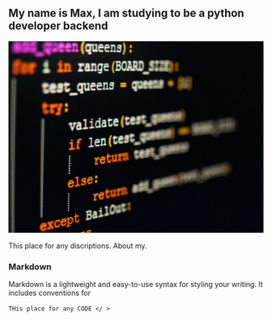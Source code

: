 ## My name is Max, I am studying to be a python developer backend

![python_icon](code1.jpg)

This place for any discriptions. About my.

### Markdown

Markdown is a lightweight and easy-to-use syntax for styling your writing. It includes conventions for

```markdown
THis place for any CODE </ > 
```
